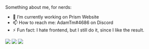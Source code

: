 Something about me, for nerds:

- 🔭 I’m currently working on Prism Website
- 📫 How to reach me: AdamTm#4686 on Discord
- ⚡ Fun fact: I hate frontend, but I still do it, since I like the result.


<img src="https://github-readme-stats.vercel.app/api?username=AdamTmHun&show_icons=true&theme=dark">
<img src="https://github-readme-stats.vercel.app/api/top-langs/?username=AdamTmHun&layout=compact&theme=dark">
<img src="https://github-readme-stats.vercel.app/api/wakatim?username=AdamTmHun&theme=dark">
